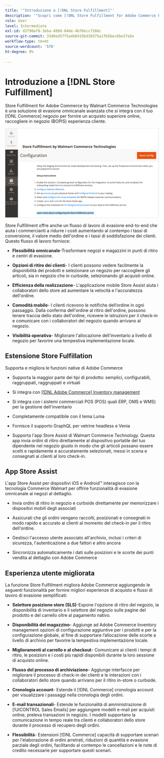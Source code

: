 ```yaml
---
title: '"Introduzione a [!DNL Store Fulfillment]"'
description: '"Scopri come [!DNL Store Fulfillment for Adobe Commerce by Walmart Technologies] supporta l''acquisto online, il ritiro in negozio (BOPIS) per i clienti. Utilizza Store Assist mobile per semplificare l''esecuzione e l''elaborazione degli ordini BOPIS per i collaboratori del negozio e i clienti Commerce."'
role: User
level: Intermediate
exl-id: d2f90af8-3eba-499d-84de-4b70ecc7166c
source-git-commit: 33d8ed57f5a4b8419bd30375a1fb5bec6be37a5e
workflow-type: tm+mt
source-wordcount: '576'
ht-degree: 0%

---
```


# Introduzione a [!DNL Store Fulfillment]

Store Fulfillment for Adobe Commerce by Walmart Commerce Technologies è una soluzione di evasione omnicanale avanzata che si integra con il tuo [!DNL Commerce] negozio per fornire un acquisto superiore online, raccogliere in negozio (BOPIS) esperienza cliente.

![Store Fulfillement by Walmart Technologies Configurazione amministratore](assets/store-fulfillment-admin-home.png)

Store Fulfillment offre anche un flusso di lavoro di evasione end-to-end che aiuta i commercianti a ridurre i costi aumentando al contempo i tassi di conversione, il valore medio dell&#39;ordine e i tassi di soddisfazione dei clienti. Questo flusso di lavoro fornisce:

* **Flessibilità omnicanale**-Trasformare negozi e magazzini in punti di ritiro e centri di evasione.

* **Opzioni di ritiro dei clienti**- I clienti possono vedere facilmente la disponibilità dei prodotti e selezionare un negozio per raccogliere gli articoli, sia in negozio che in curbside, selezionando gli acquisti online.

* **Efficienza della realizzazione**- L&#39;applicazione mobile Store Assist aiuta i collaboratori dello store ad aumentare la velocità e l&#39;accuratezza dell&#39;ordine.

* **Comodità mobile**- I clienti ricevono le notifiche dell’ordine in ogni passaggio. Dalla conferma dell&#39;ordine al ritiro dell&#39;ordine, possono tenere traccia dello stato dell&#39;ordine, ricevere le istruzioni per il check-in e comunicare con i collaboratori del negozio quando arrivano al negozio.

* **Visibilità operativa**- Migliorare l&#39;allocazione dell&#39;inventario a livello di negozio per favorire una tempestiva implementazione locale.

## Estensione Store Fulfillation

Supporta e migliora le funzioni native di Adobe Commerce

* Supporta la maggior parte dei tipi di prodotto: semplici, configurabili, raggruppati, raggruppati e virtuali

* Si integra con [[!DNL Adobe Commerce] Inventory management](https://docs.magento.com/user-guide/catalog/inventory-learn-more.html)

* Si integra con i sistemi commerciali POS (POS) quali ERP, OMS e WMS) per la gestione dell&#39;inventario

* Completamente compatibile con il tema Luma

* Fornisce il supporto GraphQL per vetrine headless e Venia

* Supporta l&#39;app Store Assist di Walmart Commerce Technology. Questa app invia ordini di ritiro direttamente al dispositivo portatile del tuo dipendente nel negozio giusto in modo che gli articoli possano essere scelti e rapidamente e accuratamente selezionati, messi in scena e consegnati ai clienti al loro check-in.

## App Store Assist

L&#39;app Store Assist per dispositivi iOS e Android™ interagisce con la tecnologia Commerce Walmart per offrire funzionalità di evasione omnicanale ai negozi al dettaglio.

* Invia ordini di ritiro in negozio e curbside direttamente per memorizzare i dispositivi mobili degli associati

* Assicurati che gli ordini vengano raccolti, posizionati e consegnati in modo rapido e accurato ai clienti al momento del check-in per il ritiro dell&#39;ordine.

* Gestisci l&#39;accesso utente associato all&#39;archivio, inclusi i criteri di sicurezza, l&#39;autenticazione a due fattori e altro ancora

* Sincronizza automaticamente i dati sulle posizioni e le scorte dei punti vendita al dettaglio con Adobe Commerce

## Esperienza utente migliorata

La funzione Store Fulfillment migliora Adobe Commerce aggiungendo le seguenti funzionalità per fornire migliori esperienze di acquisto e flussi di lavoro di evasione semplificati:

* **Selettore posizione store (SLS)**-Espone l&#39;opzione di ritiro del negozio, la disponibilità di inventario e il selettore del negozio sulle pagine del prodotto e del carrello oltre al pagamento nativo.

* **Disponibilità del magazzino**- Aggiunge ad Adobe Commerce Inventory management opzioni di configurazione aggiuntive per i prodotti e per la configurazione globale, al fine di supportare l’allocazione delle scorte a livello di archivio per favorire la tempestiva implementazione locale.

* **Miglioramenti al carrello e al checkout**- Comunicare ai clienti i tempi di ritiro, le posizioni e i costi più rapidi disponibili durante la loro sessione di acquisto online.

* **Flusso del processo di archiviazione**- Aggiunge interfacce per migliorare il processo di check-in dei clienti e le interazioni con i collaboratori dello store quando arrivano per il ritiro in-store o curbside.

* **Cronologia account**- Estende il [!DNL Commerce] cronologia account per visualizzare i passaggi nella cronologia degli ordini.

* **E-mail transazionali**- Estende le funzionalità di amministrazione di [!UICONTROL Sales Emails] per aggiungere modelli e-mail per acquisti online, preleva transazioni in negozio. I modelli supportano la comunicazione in tempo reale tra clienti e collaboratori dello store durante il processo di recupero degli ordini.

* **Flessibilità**- Estensioni [!DNL Commerce] capacità di supportare scenari per l&#39;elaborazione di ordini arretrati, riduzioni di quantità e evasione parziale degli ordini, facilitando al contempo le cancellazioni e le note di credito necessarie per supportare questi scenari.
